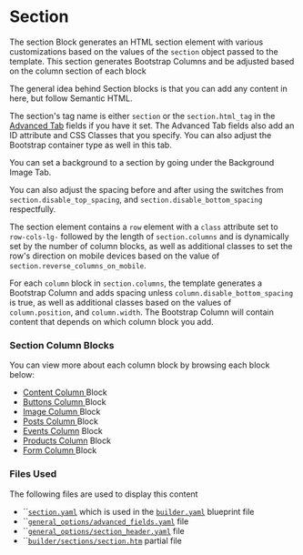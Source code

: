 # Section

The section Block generates an HTML section element with various customizations based on the values of the `section` object passed to the template. This section generates Bootstrap Columns and be adjusted based on the column section of each block

The general idea behind Section blocks is that you can add any content in here, but follow Semantic HTML.&#x20;

The section's tag name is either `section` or the `section.html_tag` in the [Advanced Tab](advanced-tab.md) fields if you have it set. The Advanced Tab fields also add an ID attribute and CSS Classes that you specify. You can also adjust the Bootstrap container type as well in this tab.&#x20;

You can set a background to a section by going under the Background Image Tab.

You can also adjust the spacing before and after using the switches from `section.disable_top_spacing`, and `section.disable_bottom_spacing` respectfully.&#x20;

The section element contains a `row` element with a `class` attribute set to `row-cols-lg-` followed by the length of `section.columns`  and is dynamically set by the number of column blocks, as well as additional classes to set the row's direction on mobile devices based on the value of `section.reverse_columns_on_mobile`.&#x20;

For each `column` block in `section.columns`, the template generates a Bootstrap Column  and adds spacing unless `column.disable_bottom_spacing` is true, as well as additional classes based on the values of `column.position`, and `column.width`. The Bootstrap Column will contain content that depends on which column block you add.

### Section Column Blocks

You can view more about each column block by browsing each block below:

* [Content Column ](content-column.md)Block
* [Buttons Column ](buttons-column.md)Block
* [Image Column ](image-column.md)Block
* [Posts Column ](posts-column.md)Block
* [Events Column](events-column.md) Block
* [Products Column](products-column.md) Block
* [Form Column ](form-column.md)Block

### Files Used

The following files are used to display this content

* ``[`section.yaml`](https://github.com/artistro08/tailor-starter/blob/main/seeds/blueprints/content/mixins/builder/section/section.yaml) which is used in the [`builder.yaml`](https://github.com/artistro08/tailor-starter/blob/main/seeds/blueprints/content/mixins/builder/builder.yaml) blueprint file
* ``[`general_options/advanced_fields.yaml`](https://github.com/artistro08/tailor-starter/blob/main/seeds/blueprints/content/mixins/builder/general\_options/advanced\_fields.yaml) file
* ``[`general_options/section_header.yaml`](https://github.com/artistro08/tailor-starter/blob/main/seeds/blueprints/content/mixins/builder/general\_options/section\_header.yaml) file
* ``[`builder/sections/section.htm`](https://github.com/artistro08/tailor-starter/blob/main/partials/builder/sections/section.htm) partial file



